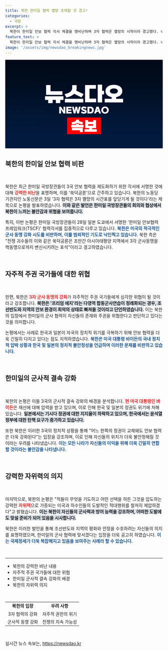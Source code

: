 ```yaml
---
title: 북한 한미일 협력 멸망 초래할 것 경고!
categories:
  - 국방
excerpt: >
  북한이 한미일 안보 협력 각서 체결을 맹비난하며 3자 협력은 멸망의 시작이라 경고했다. 내부 정치 위기를 지적하고, 강력한 자위력으로 도발에 대응할 것이라 밝혔다. 클릭 유도!
feature_text: >
  북한이 한미일 안보 협력 각서 체결을 맹비난하며 3자 협력은 멸망의 시작이라 경고했다. 내부 정치 위기를 지적하고, 강력한 자위력으로 도발에 대응할 것이라 밝혔다. 클릭 유도!
image: '/assets/img/newsdao_breakingnews.jpg'
---
```


<p><img src="/assets/img/newsdao_breakingnews.jpg" alt="bookingtag 속보" /></p>

<h2 data-ke-size="size26">북한의 한미일 안보 협력 비판</h2>

<p data-ke-size="size16">&nbsp;</p>

<p>북한은 최근 한미일 국방장관들이 3국 안보 협력을 제도화하기 위한 각서에 서명한 것에 대해 <b><span style="color: #ee2323;">강력한 비난</span></b>을 표명하며, 이를 '쑥덕공론'으로 간주하고 있습니다. 북한의 노동당 기관지인 노동신문은 3일 '3자 협력은 3자 멸망의 시간표를 앞당기게 될 것이다'라는 제목으로 논평을 발표하였습니다. <b><span style="background-color: #21538527;">이와 같은 발언은 한미일 국방장관들의 회의와 협상에서 북한이 느끼는 불안감과 위협을 보여줍니다.</span></b> </p>

<p>특히, 이번 논평은 한미일 국방장관들이 28일 일본 도쿄에서 서명한 '한미일 안보협력 프레임워크(TSCF)' 협력각서를 집중적으로 다루고 있습니다. <b><span style="color: #1a5490;">북한은 미국의 적극적인 군사 동맹 강화 시도를 비판하며, 이를 범죄적인 기도로 낙인찍고 있습니다.</span></b> 북한 측은 "전쟁 괴수들의 이와 같은 쑥덕공론은 조만간 아시아태평양 지역에서 3각 군사동맹을 핵동맹으로까지 변신시키려는 포석"이라고 경고하였습니다. </p>

<p data-ke-size="size16">&nbsp;</p>

<h2 data-ke-size="size26">자주적 주권 국가들에 대한 위협</h2>

<p data-ke-size="size16">&nbsp;</p>

<p>한편, 북한은 <b><span style="color: #ee2323;">3자 군사 동맹의 강화</span></b>가 자주적인 주권 국가들에게 심각한 위협이 될 것이라고 강조합니다. <b><span style="background-color: #21538527;">북한은 '프리덤 에지'라는 다영역 합동군사연습이 정례화되는 경우, 조선반도와 지역의 안보 환경이 최악의 상태로 빠져들 것이라고 단언하였습니다.</span></b> 이는 북한의 입장에서 한미일의 군사 협력이 자신들의 존재와 주권을 위협한다고 판단하고 있다는 것을 의미합니다.</p>

<p>논평에서는 사례로 한국과 일본이 자국의 정치적 위기를 극복하기 위해 안보 협력을 더욱 긴밀히 다지고 있다는 점도 지적하였습니다. <b><span style="color: #1a5490;">북한은 미국 대통령 바이든의 국내 정치적 압박 상황과 한국 및 일본의 정치적 불안정성을 언급하며 이러한 문제를 비판하고 있습니다.</span></b> </p>

<p data-ke-size="size16">&nbsp;</p>

<h2 data-ke-size="size26">한미일의 군사적 결속 강화</h2>

<p data-ke-size="size16">&nbsp;</p>

<p>북한의 논평은 이들 3국의 군사적 결속 강화의 배경을 분석합니다. <b><span style="color: #ee2323;">현 미국 대통령인 바이든</span></b>은 재선에 대해 압력을 받고 있으며, 이로 인해 한국 및 일본의 정권도 위기에 처해 있습니다. <b><span style="background-color: #21538527;">일본에서는 기시다 정권에 대한 지지율이 하락하고 있으며, 한국에서는 윤석열 정부에 대한 탄핵 요구가 증가하고 있습니다.</span></b> </p>

<p>또한 북한은 이러한 3국의 정치적 상황을 통해 "어느 한쪽의 정권이 교체돼도 안보 협력은 더욱 강화된다"는 입장을 강조하며, 이로 인해 자신들의 위치가 더욱 불안정해질 것이라는 우려를 나타냈습니다. <b><span style="color: #1a5490;">이는 모든 나라가 자신들의 이익을 위해 더욱 긴밀히 연합할 것이라는 불안감을 나타냅니다.</span></b> </p>

<p data-ke-size="size16">&nbsp;</p>

<h2 data-ke-size="size26">강력한 자위력의 의지</h2>

<p data-ke-size="size16">&nbsp;</p>

<p>마지막으로, 북한의 논평은 "적들이 무엇을 기도하고 어떤 선택을 하든 그것을 압도하는 강력한 <b><span style="color: #ee2323;">자위력</span></b>으로 가증되는 미국과 하수인들의 도발적인 적대행위를 철저히 제압하겠다"고 밝혔습니다. <b><span style="background-color: #21538527;">이는 북한이 자신들의 군사력과 방어 능력을 강조하며, 어떠한 도발에도 맞설 준비가 되어 있음을 시사합니다.</span></b> </p>

<p>북한은 이러한 발언을 통해 조선반도와 지역의 평화와 안정을 수호하려는 자신들의 의지를 표명하였으며, 한미일의 군사 협력에 맞서겠다는 입장을 더욱 공고히 하였습니다. <b><span style="color: #1a5490;">이는 국제정세가 더욱 복잡해지고 있음을 보여주는 사례라 할 수 있습니다.</span></b> </p>

<p data-ke-size="size16">&nbsp;</p>

<hr>

<ul>
  <li>북한의 강력한 비난 내용</li>
  <li>자주적 주권 국가들에 대한 위협</li>
  <li>한미일 군사적 결속 강화의 배경</li>
  <li>북한의 자위력 의지</li>
</ul>

<p data-ke-size="size16">&nbsp;</p>

<table>
    <tr>
        <td style="text-align: center; height: 17px;"><b>북한의 입장</b></td>
        <td style="text-align: center; height: 17px;"><b>우려 사항</b></td>
    </tr>
    <tr>
        <td style="text-align: center; height: 17px;">3자 협력의 강화</td>
        <td style="text-align: center; height: 17px;">자주적 권한의 위기</td>
    </tr>
    <tr>
        <td style="text-align: center; height: 17px;">군사적 동맹 강화</td>
        <td style="text-align: center; height: 17px;">전쟁의 지속 가능성</td>
    </tr>
</table> 

<p data-ke-size="size16">&nbsp;</p>
실시간 뉴스 속보는, <a href="https://newsdao.kr" rel="dofollow">https://newsdao.kr</a>


